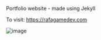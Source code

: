 Portfolio website - made using Jekyll

To visit: https://rafagamedev.com

<img width="auto" alt="image" src="https://github.com/user-attachments/assets/03fa0106-2ec3-4d5d-bd63-376960eb0a3d">
